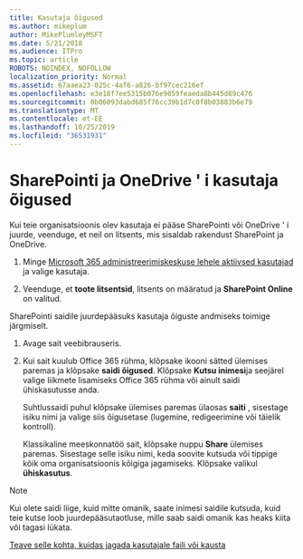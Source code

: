 ```yaml
---
title: Kasutaja õigused
ms.author: mikeplum
author: MikePlumleyMSFT
ms.date: 5/21/2018
ms.audience: ITPro
ms.topic: article
ROBOTS: NOINDEX, NOFOLLOW
localization_priority: Normal
ms.assetid: 67aaea23-025c-4af6-a826-bf97cec216ef
ms.openlocfilehash: e3e18f7ee5315b076e9059feaeda8b445d89c476
ms.sourcegitcommit: 0b06093dabd685f76cc39b1d7c0f8b03883b6e79
ms.translationtype: MT
ms.contentlocale: et-EE
ms.lasthandoff: 10/25/2019
ms.locfileid: "36531931"
---
```

# <a name="user-permissions-in-sharepoint-and-onedrive"></a>SharePointi ja OneDrive ' i kasutaja õigused

Kui teie organisatsioonis olev kasutaja ei pääse SharePointi või OneDrive ' i juurde, veenduge, et neil on litsents, mis sisaldab rakendust SharePoint ja OneDrive. 
  
1. Minge [Microsoft 365 administreerimiskeskuse lehele aktiivsed kasutajad](https://portal.office.com/adminportal/home#/users) ja valige kasutaja. 
    
2. Veenduge, et **toote litsentsid**, litsents on määratud ja **SharePoint Online** on valitud. 
    
 SharePointi saidile juurdepääsuks kasutaja õiguste andmiseks toimige järgmiselt. 
  
1. Avage sait veebibrauseris.
    
2. Kui sait kuulub Office 365 rühma, klõpsake ikooni sätted ülemises paremas ja klõpsake **saidi õigused**. Klõpsake **Kutsu inimesi**ja seejärel valige liikmete lisamiseks Office 365 rühma või ainult saidi ühiskasutusse anda. 
    
    Suhtlussaidi puhul klõpsake ülemises paremas ülaosas **saiti** , sisestage isiku nimi ja valige siis õigusetase (lugemine, redigeerimine või täielik kontroll). 
    
    Klassikaline meeskonnatöö sait, klõpsake nuppu **Share** ülemises paremas. Sisestage selle isiku nimi, keda soovite kutsuda või tippige kõik oma organisatsioonis kõigiga jagamiseks. Klõpsake valikul **ühiskasutus**.
    
> [!NOTE]
> Kui olete saidi liige, kuid mitte omanik, saate inimesi saidile kutsuda, kuid teie kutse loob juurdepääsutaotluse, mille saab saidi omanik kas heaks kiita või tagasi lükata. 
  
[Teave selle kohta, kuidas jagada kasutajale faili või kausta](https://go.microsoft.com/fwlink/?linkid=533408)
  

